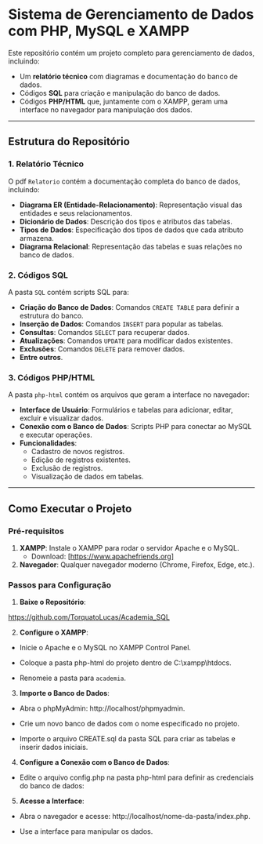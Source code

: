 # Sistema de Gerenciamento de Dados com PHP, MySQL e XAMPP

Este repositório contém um projeto completo para gerenciamento de dados, incluindo:
- Um **relatório técnico** com diagramas e documentação do banco de dados.
- Códigos **SQL** para criação e manipulação do banco de dados.
- Códigos **PHP/HTML** que, juntamente com o XAMPP, geram uma interface no navegador para manipulação dos dados.

---

## **Estrutura do Repositório**

### 1. **Relatório Técnico**
O pdf `Relatorio` contém a documentação completa do banco de dados, incluindo:
- **Diagrama ER (Entidade-Relacionamento)**: Representação visual das entidades e seus relacionamentos.
- **Dicionário de Dados**: Descrição dos tipos e atributos das tabelas.
- **Tipos de Dados**: Especificação dos tipos de dados que cada atributo armazena.
- **Diagrama Relacional**: Representação das tabelas e suas relações no banco de dados.

### 2. **Códigos SQL**
A pasta `SQL` contém scripts SQL para:
- **Criação do Banco de Dados**: Comandos `CREATE TABLE` para definir a estrutura do banco.
- **Inserção de Dados**: Comandos `INSERT` para popular as tabelas.
- **Consultas**: Comandos `SELECT` para recuperar dados.
- **Atualizações**: Comandos `UPDATE` para modificar dados existentes.
- **Exclusões**: Comandos `DELETE` para remover dados.
- **Entre outros**.

### 3. **Códigos PHP/HTML**
A pasta `php-html` contém os arquivos que geram a interface no navegador:
- **Interface de Usuário**: Formulários e tabelas para adicionar, editar, excluir e visualizar dados.
- **Conexão com o Banco de Dados**: Scripts PHP para conectar ao MySQL e executar operações.
- **Funcionalidades**:
  - Cadastro de novos registros.
  - Edição de registros existentes.
  - Exclusão de registros.
  - Visualização de dados em tabelas.

---

## **Como Executar o Projeto**

### **Pré-requisitos**
1. **XAMPP**: Instale o XAMPP para rodar o servidor Apache e o MySQL.
   - Download: [https://www.apachefriends.org]
2. **Navegador**: Qualquer navegador moderno (Chrome, Firefox, Edge, etc.).

### **Passos para Configuração**

1. **Baixe o Repositório**:

https://github.com/TorquatoLucas/Academia_SQL

2. **Configure o XAMPP**:

- Inicie o Apache e o MySQL no XAMPP Control Panel.

- Coloque a pasta php-html do projeto dentro de C:\xampp\htdocs.

- Renomeie a pasta para `academia`.

3. **Importe o Banco de Dados**:

- Abra o phpMyAdmin: http://localhost/phpmyadmin.

- Crie um novo banco de dados com o nome especificado no projeto.

- Importe o arquivo CREATE.sql da pasta SQL para criar as tabelas e inserir dados iniciais.

4. **Configure a Conexão com o Banco de Dados**:

- Edite o arquivo config.php na pasta php-html para definir as credenciais do banco de dados:

5. **Acesse a Interface**:

- Abra o navegador e acesse: http://localhost/nome-da-pasta/index.php.

- Use a interface para manipular os dados.
